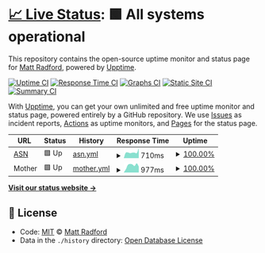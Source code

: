 # [📈 Live Status](https://mattradford.github.io/upptime): <!--live status--> **🟩 All systems operational**

This repository contains the open-source uptime monitor and status page for [Matt Radford](https://mattrad.uk), powered by [Upptime](https://github.com/upptime/upptime).

[![Uptime CI](https://github.com/koj-co/upptime/workflows/Uptime%20CI/badge.svg)](https://github.com/koj-co/upptime/actions?query=workflow%3A%22Uptime+CI%22)
[![Response Time CI](https://github.com/koj-co/upptime/workflows/Response%20Time%20CI/badge.svg)](https://github.com/koj-co/upptime/actions?query=workflow%3A%22Response+Time+CI%22)
[![Graphs CI](https://github.com/koj-co/upptime/workflows/Graphs%20CI/badge.svg)](https://github.com/koj-co/upptime/actions?query=workflow%3A%22Graphs+CI%22)
[![Static Site CI](https://github.com/koj-co/upptime/workflows/Static%20Site%20CI/badge.svg)](https://github.com/koj-co/upptime/actions?query=workflow%3A%22Static+Site+CI%22)
[![Summary CI](https://github.com/koj-co/upptime/workflows/Summary%20CI/badge.svg)](https://github.com/koj-co/upptime/actions?query=workflow%3A%22Summary+CI%22)

With [Upptime](https://upptime.js.org), you can get your own unlimited and free uptime monitor and status page, powered entirely by a GitHub repository. We use [Issues](https://github.com/mattradford/upptime/issues) as incident reports, [Actions](https://github.com/mattradford/upptime/actions) as uptime monitors, and [Pages](https://mattradford.github.io/upptime) for the status page.

<!--start: status pages-->
<!-- This summary is generated by Upptime (https://github.com/upptime/upptime) -->
<!-- Do not edit this manually, your changes will be overwritten -->
<!-- prettier-ignore -->
| URL | Status | History | Response Time | Uptime |
| --- | ------ | ------- | ------------- | ------ |
| <img alt="" src="https://favicons.githubusercontent.com/www.asn.org.uk" height="13"> [ASN](https://www.asn.org.uk) | 🟩 Up | [asn.yml](https://github.com/mattradford/upptime/commits/master/history/asn.yml) | <details><summary><img alt="Response time graph" src="./graphs/asn/response-time-week.png" height="20"> 710ms</summary><br><a href="https://mattradford.github.io/upptime/history/asn"><img alt="Response time 808" src="https://img.shields.io/endpoint?url=https%3A%2F%2Fraw.githubusercontent.com%2Fmattradford%2Fupptime%2Fmaster%2Fapi%2Fasn%2Fresponse-time.json"></a><br><a href="https://mattradford.github.io/upptime/history/asn"><img alt="24-hour response time 1172" src="https://img.shields.io/endpoint?url=https%3A%2F%2Fraw.githubusercontent.com%2Fmattradford%2Fupptime%2Fmaster%2Fapi%2Fasn%2Fresponse-time-day.json"></a><br><a href="https://mattradford.github.io/upptime/history/asn"><img alt="7-day response time 710" src="https://img.shields.io/endpoint?url=https%3A%2F%2Fraw.githubusercontent.com%2Fmattradford%2Fupptime%2Fmaster%2Fapi%2Fasn%2Fresponse-time-week.json"></a><br><a href="https://mattradford.github.io/upptime/history/asn"><img alt="30-day response time 751" src="https://img.shields.io/endpoint?url=https%3A%2F%2Fraw.githubusercontent.com%2Fmattradford%2Fupptime%2Fmaster%2Fapi%2Fasn%2Fresponse-time-month.json"></a><br><a href="https://mattradford.github.io/upptime/history/asn"><img alt="1-year response time 808" src="https://img.shields.io/endpoint?url=https%3A%2F%2Fraw.githubusercontent.com%2Fmattradford%2Fupptime%2Fmaster%2Fapi%2Fasn%2Fresponse-time-year.json"></a></details> | <details><summary><a href="https://mattradford.github.io/upptime/history/asn">100.00%</a></summary><a href="https://mattradford.github.io/upptime/history/asn"><img alt="All-time uptime 100.00%" src="https://img.shields.io/endpoint?url=https%3A%2F%2Fraw.githubusercontent.com%2Fmattradford%2Fupptime%2Fmaster%2Fapi%2Fasn%2Fuptime.json"></a><br><a href="https://mattradford.github.io/upptime/history/asn"><img alt="24-hour uptime 100.00%" src="https://img.shields.io/endpoint?url=https%3A%2F%2Fraw.githubusercontent.com%2Fmattradford%2Fupptime%2Fmaster%2Fapi%2Fasn%2Fuptime-day.json"></a><br><a href="https://mattradford.github.io/upptime/history/asn"><img alt="7-day uptime 100.00%" src="https://img.shields.io/endpoint?url=https%3A%2F%2Fraw.githubusercontent.com%2Fmattradford%2Fupptime%2Fmaster%2Fapi%2Fasn%2Fuptime-week.json"></a><br><a href="https://mattradford.github.io/upptime/history/asn"><img alt="30-day uptime 100.00%" src="https://img.shields.io/endpoint?url=https%3A%2F%2Fraw.githubusercontent.com%2Fmattradford%2Fupptime%2Fmaster%2Fapi%2Fasn%2Fuptime-month.json"></a><br><a href="https://mattradford.github.io/upptime/history/asn"><img alt="1-year uptime 100.00%" src="https://img.shields.io/endpoint?url=https%3A%2F%2Fraw.githubusercontent.com%2Fmattradford%2Fupptime%2Fmaster%2Fapi%2Fasn%2Fuptime-year.json"></a></details>
| <img alt="" src="https://favicons.githubusercontent.com/null" height="13"> Mother | 🟩 Up | [mother.yml](https://github.com/mattradford/upptime/commits/master/history/mother.yml) | <details><summary><img alt="Response time graph" src="./graphs/mother/response-time-week.png" height="20"> 977ms</summary><br><a href="https://mattradford.github.io/upptime/history/mother"><img alt="Response time 778" src="https://img.shields.io/endpoint?url=https%3A%2F%2Fraw.githubusercontent.com%2Fmattradford%2Fupptime%2Fmaster%2Fapi%2Fmother%2Fresponse-time.json"></a><br><a href="https://mattradford.github.io/upptime/history/mother"><img alt="24-hour response time 824" src="https://img.shields.io/endpoint?url=https%3A%2F%2Fraw.githubusercontent.com%2Fmattradford%2Fupptime%2Fmaster%2Fapi%2Fmother%2Fresponse-time-day.json"></a><br><a href="https://mattradford.github.io/upptime/history/mother"><img alt="7-day response time 977" src="https://img.shields.io/endpoint?url=https%3A%2F%2Fraw.githubusercontent.com%2Fmattradford%2Fupptime%2Fmaster%2Fapi%2Fmother%2Fresponse-time-week.json"></a><br><a href="https://mattradford.github.io/upptime/history/mother"><img alt="30-day response time 808" src="https://img.shields.io/endpoint?url=https%3A%2F%2Fraw.githubusercontent.com%2Fmattradford%2Fupptime%2Fmaster%2Fapi%2Fmother%2Fresponse-time-month.json"></a><br><a href="https://mattradford.github.io/upptime/history/mother"><img alt="1-year response time 778" src="https://img.shields.io/endpoint?url=https%3A%2F%2Fraw.githubusercontent.com%2Fmattradford%2Fupptime%2Fmaster%2Fapi%2Fmother%2Fresponse-time-year.json"></a></details> | <details><summary><a href="https://mattradford.github.io/upptime/history/mother">100.00%</a></summary><a href="https://mattradford.github.io/upptime/history/mother"><img alt="All-time uptime 99.98%" src="https://img.shields.io/endpoint?url=https%3A%2F%2Fraw.githubusercontent.com%2Fmattradford%2Fupptime%2Fmaster%2Fapi%2Fmother%2Fuptime.json"></a><br><a href="https://mattradford.github.io/upptime/history/mother"><img alt="24-hour uptime 100.00%" src="https://img.shields.io/endpoint?url=https%3A%2F%2Fraw.githubusercontent.com%2Fmattradford%2Fupptime%2Fmaster%2Fapi%2Fmother%2Fuptime-day.json"></a><br><a href="https://mattradford.github.io/upptime/history/mother"><img alt="7-day uptime 100.00%" src="https://img.shields.io/endpoint?url=https%3A%2F%2Fraw.githubusercontent.com%2Fmattradford%2Fupptime%2Fmaster%2Fapi%2Fmother%2Fuptime-week.json"></a><br><a href="https://mattradford.github.io/upptime/history/mother"><img alt="30-day uptime 100.00%" src="https://img.shields.io/endpoint?url=https%3A%2F%2Fraw.githubusercontent.com%2Fmattradford%2Fupptime%2Fmaster%2Fapi%2Fmother%2Fuptime-month.json"></a><br><a href="https://mattradford.github.io/upptime/history/mother"><img alt="1-year uptime 99.98%" src="https://img.shields.io/endpoint?url=https%3A%2F%2Fraw.githubusercontent.com%2Fmattradford%2Fupptime%2Fmaster%2Fapi%2Fmother%2Fuptime-year.json"></a></details>

<!--end: status pages-->

[**Visit our status website →**](https://mattradford.github.io/upptime)

## 📄 License

- Code: [MIT](./LICENSE) © [Matt Radford](https://mattrad.uk)
- Data in the `./history` directory: [Open Database License](https://opendatacommons.org/licenses/odbl/1-0/)

